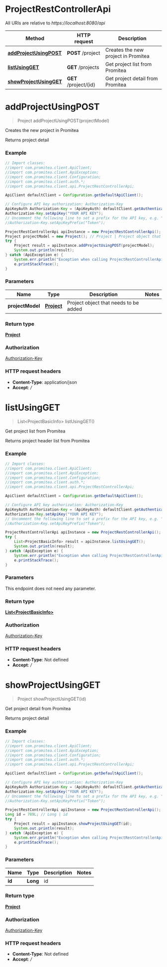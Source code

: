 # ProjectRestControllerApi

All URIs are relative to *https://localhost:8080/api*

Method | HTTP request | Description
------------- | ------------- | -------------
[**addProjectUsingPOST**](ProjectRestControllerApi.md#addProjectUsingPOST) | **POST** /project | Creates the new project in Promitea
[**listUsingGET**](ProjectRestControllerApi.md#listUsingGET) | **GET** /projects | Get project list from Promitea
[**showProjectUsingGET**](ProjectRestControllerApi.md#showProjectUsingGET) | **GET** /project/{id} | Get project detail from Promitea


<a name="addProjectUsingPOST"></a>
# **addProjectUsingPOST**
> Project addProjectUsingPOST(projectModel)

Creates the new project in Promitea

Returns project detail

### Example
```java
// Import classes:
//import com.promitea.client.ApiClient;
//import com.promitea.client.ApiException;
//import com.promitea.client.Configuration;
//import com.promitea.client.auth.*;
//import com.promitea.client.api.ProjectRestControllerApi;

ApiClient defaultClient = Configuration.getDefaultApiClient();

// Configure API key authorization: Authorization-Key
ApiKeyAuth Authorization-Key = (ApiKeyAuth) defaultClient.getAuthentication("Authorization-Key");
Authorization-Key.setApiKey("YOUR API KEY");
// Uncomment the following line to set a prefix for the API key, e.g. "Token" (defaults to null)
//Authorization-Key.setApiKeyPrefix("Token");

ProjectRestControllerApi apiInstance = new ProjectRestControllerApi();
Project projectModel = new Project(); // Project | Project object that needs to be added
try {
    Project result = apiInstance.addProjectUsingPOST(projectModel);
    System.out.println(result);
} catch (ApiException e) {
    System.err.println("Exception when calling ProjectRestControllerApi#addProjectUsingPOST");
    e.printStackTrace();
}
```

### Parameters

Name | Type | Description  | Notes
------------- | ------------- | ------------- | -------------
 **projectModel** | [**Project**](Project.md)| Project object that needs to be added |

### Return type

[**Project**](Project.md)

### Authorization

[Authorization-Key](../README.md#Authorization-Key)

### HTTP request headers

 - **Content-Type**: application/json
 - **Accept**: */*

<a name="listUsingGET"></a>
# **listUsingGET**
> List&lt;ProjectBasicInfo&gt; listUsingGET()

Get project list from Promitea

Returns project header list from Promitea

### Example
```java
// Import classes:
//import com.promitea.client.ApiClient;
//import com.promitea.client.ApiException;
//import com.promitea.client.Configuration;
//import com.promitea.client.auth.*;
//import com.promitea.client.api.ProjectRestControllerApi;

ApiClient defaultClient = Configuration.getDefaultApiClient();

// Configure API key authorization: Authorization-Key
ApiKeyAuth Authorization-Key = (ApiKeyAuth) defaultClient.getAuthentication("Authorization-Key");
Authorization-Key.setApiKey("YOUR API KEY");
// Uncomment the following line to set a prefix for the API key, e.g. "Token" (defaults to null)
//Authorization-Key.setApiKeyPrefix("Token");

ProjectRestControllerApi apiInstance = new ProjectRestControllerApi();
try {
    List<ProjectBasicInfo> result = apiInstance.listUsingGET();
    System.out.println(result);
} catch (ApiException e) {
    System.err.println("Exception when calling ProjectRestControllerApi#listUsingGET");
    e.printStackTrace();
}
```

### Parameters
This endpoint does not need any parameter.

### Return type

[**List&lt;ProjectBasicInfo&gt;**](ProjectBasicInfo.md)

### Authorization

[Authorization-Key](../README.md#Authorization-Key)

### HTTP request headers

 - **Content-Type**: Not defined
 - **Accept**: */*

<a name="showProjectUsingGET"></a>
# **showProjectUsingGET**
> Project showProjectUsingGET(id)

Get project detail from Promitea

Returns project detail

### Example
```java
// Import classes:
//import com.promitea.client.ApiClient;
//import com.promitea.client.ApiException;
//import com.promitea.client.Configuration;
//import com.promitea.client.auth.*;
//import com.promitea.client.api.ProjectRestControllerApi;

ApiClient defaultClient = Configuration.getDefaultApiClient();

// Configure API key authorization: Authorization-Key
ApiKeyAuth Authorization-Key = (ApiKeyAuth) defaultClient.getAuthentication("Authorization-Key");
Authorization-Key.setApiKey("YOUR API KEY");
// Uncomment the following line to set a prefix for the API key, e.g. "Token" (defaults to null)
//Authorization-Key.setApiKeyPrefix("Token");

ProjectRestControllerApi apiInstance = new ProjectRestControllerApi();
Long id = 789L; // Long | id
try {
    Project result = apiInstance.showProjectUsingGET(id);
    System.out.println(result);
} catch (ApiException e) {
    System.err.println("Exception when calling ProjectRestControllerApi#showProjectUsingGET");
    e.printStackTrace();
}
```

### Parameters

Name | Type | Description  | Notes
------------- | ------------- | ------------- | -------------
 **id** | **Long**| id |

### Return type

[**Project**](Project.md)

### Authorization

[Authorization-Key](../README.md#Authorization-Key)

### HTTP request headers

 - **Content-Type**: Not defined
 - **Accept**: */*

